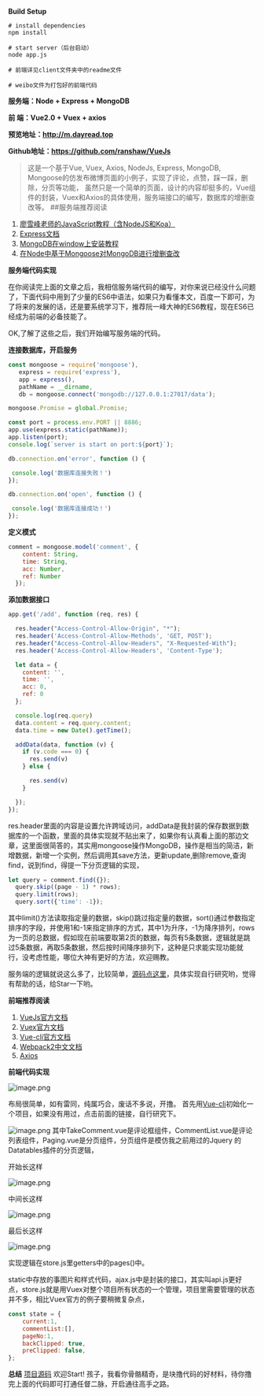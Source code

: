 
**Build Setup**

    # install dependencies
    npm install
               
    # start server（后台启动）
    node app.js
         
    # 前端详见client文件夹中的readme文件
               
    # weibo文件为打包好的前端代码           
    


**服务端：Node + Express + MongoDB** 

 **前   端：Vue2.0 + Vuex + axios**
 
 **预览地址：<http://m.dayread.top>**
 
**Github地址：<https://github.com/ranshaw/VueJs>**

 > 这是一个基于Vue, Vuex, Axios, NodeJs, Express, MongoDB, Mongoose的仿发布微博页面的小例子，实现了评论，点赞，踩一踩，删除，分页等功能， 虽然只是一个简单的页面，设计的内容却挺多的，Vue组件的封装，Vuex和Axios的具体使用，服务端接口的编写，数据库的增删查改等。
##服务端推荐阅读
1. [廖雪峰老师的JavaScript教程（含NodeJS和Koa）](https://www.liaoxuefeng.com/wiki/001434446689867b27157e896e74d51a89c25cc8b43bdb3000)
2. [Express文档](http://www.expressjs.com.cn/)
3. [MongoDB在window上安装教程](https://jingyan.baidu.com/article/d5c4b52bef7268da560dc5f8.html)
4. [在Node中基于Mongoose对MongoDB进行增删查改](https://segmentfault.com/a/1190000006123880)

**服务端代码实现**

  在你阅读完上面的文章之后，我相信服务端代码的编写，对你来说已经没什么问题了，下面代码中用到了少量的ES6中语法，如果只为看懂本文，百度一下即可，为了将来的发展的话，还是要系统学习下，推荐阮一峰大神的ES6教程，现在ES6已经成为前端的必备技能了。

 OK,了解了这些之后，我们开始编写服务端的代码。

**连接数据库，开启服务**
 ```javascript
 const mongoose = require('mongoose'),
    express = require('express'),
    app = express(),
    pathName = __dirname,
    db = mongoose.connect('mongodb://127.0.0.1:27017/data');

mongoose.Promise = global.Promise;

const port = process.env.PORT || 8886;
app.use(express.static(pathName));
app.listen(port);
console.log(`server is start on port:${port}`);

db.connection.on('error', function () {

  console.log('数据库连接失败！')
});

db.connection.on('open', function () {

  console.log('数据库连接成功！')
});
```
**定义模式**
```javascript
comment = mongoose.model('comment', {
    content: String,
    time: String,
    acc: Number,
    ref: Number
  });
```
**添加数据接口**
```javascript
app.get('/add', function (req, res) {

  res.header("Access-Control-Allow-Origin", "*");
  res.header('Access-Control-Allow-Methods', 'GET, POST');
  res.header("Access-Control-Allow-Headers", "X-Requested-With");
  res.header('Access-Control-Allow-Headers', 'Content-Type');

  let data = {
    content: '',
    time: '',
    acc: 0,
    ref: 0
  };

  console.log(req.query)
  data.content = req.query.content;
  data.time = new Date().getTime();

  addData(data, function (v) {
    if (v.code === 0) {
      res.send(v)
    } else {

      res.send(v)
    }

  });
});
```
res.header里面的内容是设置允许跨域访问，addData是我封装的保存数据到数据库的一个函数，里面的具体实现就不贴出来了，如果你有认真看上面的那边文章，这里面很简答的，其实用mongoose操作MongoDB，操作是相当的简洁，新增数据，新增一个实例，然后调用其save方法，更新update,删除remove,查询find，说到find，得提一下分页逻辑的实现，
```javascript
let query = comment.find({});
  query.skip((page - 1) * rows);
  query.limit(rows);
  query.sort({'time': -1});
```
其中limit()方法读取指定量的数据，skip()跳过指定量的数据，sort()通过参数指定排序的字段，并使用1和-1来指定排序的方式，其中1为升序，-1为降序排列，rows为一页的总数据，假如现在前端要取第2页的数据，每页有5条数据，逻辑就是跳过5条数据，再取5条数据，然后按时间降序排列下，这种是只求能实现功能就行，没考虑性能，哪位大神有更好的方法，欢迎赐教。

服务端的逻辑就说这么多了，比较简单，[源码点这里](https://github.com/ranshaw/VueJs)，具体实现自行研究哟，觉得有帮助的话，给Star一下哟。

**前端推荐阅读**
1. [VueJs官方文档](https://cn.vuejs.org/)
2. [Vuex官方文档](https://vuex.vuejs.org/zh-cn/)
3. [Vue-cli官方文档](https://github.com/vuejs/vue-cli)
4. [Webpack2中文文档](https://doc.webpack-china.org/)
5. [Axios](https://www.npmjs.com/package/axios)

**前端代码实现**

![image.png](http://upload-images.jianshu.io/upload_images/6565019-3b7a295a784d5852.png?imageMogr2/auto-orient/strip%7CimageView2/2/w/1240)

布局很简单，如有雷同，纯属巧合，废话不多说，开撸。
首先用[Vue-cli](http://www.360doc.com/content/16/0107/14/14416931_526156044.shtml)初始化一个项目，如果没有用过，点击前面的链接，自行研究下。

![image.png](http://upload-images.jianshu.io/upload_images/6565019-8bc60327ab7b9f59.png?imageMogr2/auto-orient/strip%7CimageView2/2/w/1240)
其中TakeComment.vue是评论框组件，CommentList.vue是评论列表组件，Paging.vue是分页组件，分页组件是模仿我之前用过的Jquery 的Datatables插件的分页逻辑，

开始长这样

![image.png](http://upload-images.jianshu.io/upload_images/6565019-65f62ea4fca2c6c7.png?imageMogr2/auto-orient/strip%7CimageView2/2/w/1240)

中间长这样

![image.png](http://upload-images.jianshu.io/upload_images/6565019-ae958fc6f16a4e70.png?imageMogr2/auto-orient/strip%7CimageView2/2/w/1240)

最后长这样

![image.png](http://upload-images.jianshu.io/upload_images/6565019-474901e14df051d6.png?imageMogr2/auto-orient/strip%7CimageView2/2/w/1240)

实现逻辑在store.js里getters中的pages()中。

static中存放的事图片和样式代码，ajax.js中是封装的接口，其实叫api.js更好点，store.js就是用Vuex对整个项目所有状态的一个管理，项目里需要管理的状态并不多，相比Vuex官方的例子要稍微复杂点，
```javascript
const state = {
    current:1,
    commentList:[],
    pageNo:1,
    backClipped: true,
    preClipped: false,
};
```
**总结**
 [项目源码](https://github.com/ranshaw/VueJs) 欢迎Start!
孩子，我看你骨骼精奇，是块撸代码的好材料，待你撸完上面的代码即可打通任督二脉，开启通往高手之路。
